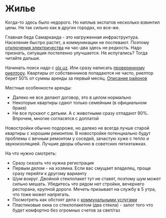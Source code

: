 # Жилье

Когда-то здесь было недорого. Но наплыв экспатов несколько взвинтил цены. Не так
сильно как в других городах, но все-же. 

Главная беда Самарканда - это нагруженная инфраструктура. Население быстро
растет, а коммуникации не поспевают. Поэтому [отключения электричества](utilities.mdx) на
час-два здесь не редкость. Надо признать, ситуация постепенно улучшается.
Не испугались? Тогда читайте дальше.

Начинать поиск надо с 
[olx.uz](https://www.olx.uz/d/nedvizhimost/kvartiry/samarkand/). Или сразу
написать [проверенному риелтору](https://t.me/Ilmira_Alievna). Квартиры от
собственников попадаются не часто, риелтор берет 50% от суммы аренды за первый
месяц. [Описание районов](districts.md)

Местные особенности аренды:
 - Далеко не все делают договор, это в целом нормально
 - Некоторые квартиры сдают только семейным (в официальном браке)
 - Не все пускают с детьми. А с животными сразу отпадают 90%. Впрочем, многие
   согласятся с доплатой

Новостройки обычно подороже, но далеко не всегда лучше старой квартиры с хорошим
ремонтом. В новостройке потенциально будут проблемы с вечным ремонтом у соседей,
зачастую хуже с тепло и звукоизоляцией. Лучшие дворы обычно в советских
пятиэтажках.

На что нужно смотреть:
 - Сразу сказать что нужна регистрация
 - Первым делом - на хозяина. Если вас смущает владелец, проще сразу перейти
   к другому варианту
 - Шум вокруг. Двойной стеклопакет тут не ставят, поэтому шум может сильно
   мешать. Убедитесь что рядом нет стройки, вечернего ресторана, крупной дороги. 
   Мечеть призывает на службу в 5 утра, что тоже может напрягать.
 - Посмотреть как обстоят дела с [коммунальными услугами](utilities.mdx)
 - Пластиковые окна со стеклопакетом (два стекла) - залог того что будет
   комфортно без огромных счетов за свет/газ
